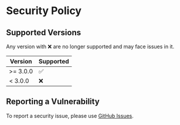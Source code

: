 # Security Policy

## Supported Versions

Any version with :x: are no longer supported and may face issues in it.

| Version   | Supported          |
|-----------|--------------------|
| \>= 3.0.0 | :white_check_mark: |
| < 3.0.0   | :x:                |

## Reporting a Vulnerability

To report a security issue, please use [GitHub Issues](https://github.com/Drugsosos/mac-cleanup-py/issues/new/choose).
